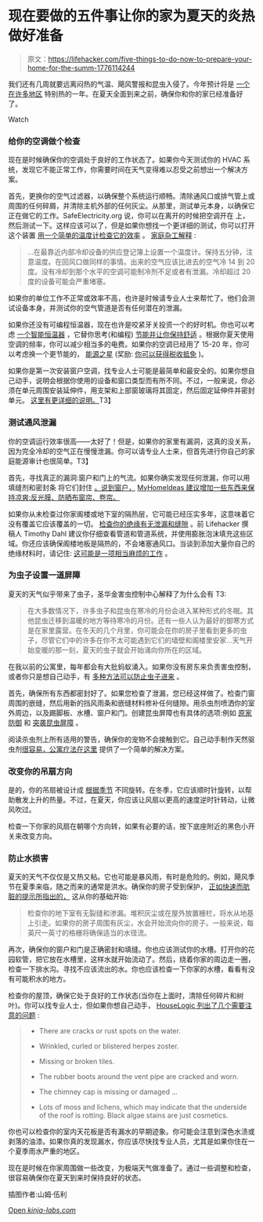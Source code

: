 # 现在要做的五件事让你的家为夏天的炎热做好准备

> 原文：<https://lifehacker.com/five-things-to-do-now-to-prepare-your-home-for-the-summ-1776114244>

我们还有几周就要远离闷热的气温、飓风警报和昆虫入侵了。今年预计将是 [一个在许多地区](https://www.washingtonpost.com/news/capital-weather-gang/wp/2016/05/06/yearning-for-the-summer-sizzle-these-outlooks-predict-it-will-be-a-scorcher-in-d-c/) 特别热的一年。在夏天全面到来之前，确保你和你的家已经准备好了。

Watch

### 给你的空调做个检查

现在是时候确保你的空调处于良好的工作状态了。如果你今天测试你的 HVAC 系统，发现它不能正常工作，你需要时间在天气变得难以忍受之前想出一个解决方案。

首先，更换你的空气过滤器，以确保整个系统运行顺畅。清除通风口或排气管上或周围的任何碎屑，并清除主机外部的任何灰尘。从那里，测试单元本身，以确保它正在做它的工作。SafeElectricity.org 说，你可以在离开的时候把空调开在 上，然后测试一下。这样应该可以了，但是如果你想找一个更详细的测试，你可以打开这个装置 [用一个简单的温度计检查它的效率](http://lifehacker.com/check-your-air-conditioners-efficiency-with-a-thermomet-1595824950) 。 [家庭杂工解释](http://www.familyhandyman.com/smart-homeowner/energy-saving-tips/how-to-save-energy-and-cut-cooling-costs/view-all) :

> ...在最靠近内部冷却设备的供应登记簿上设置一个温度计。保持五分钟，注意温度。在回风口做同样的事情。出来的空气应该比进去的空气冷 14 到 20 度。没有冷却到那个水平的空调可能制冷剂不足或者有泄漏。冷却超过 20 度的设备可能会严重堵塞。

如果你的单位工作不正常或效率不高，也许是时候请专业人士来帮忙了。他们会测试设备本身，并测试你的空气管道是否有任何潜在的泄漏。

如果你还没有可编程恒温器，现在也许是咬紧牙关投资一个的好时机。你也可以考虑 [一个智能恒温器](http://lifehacker.com/five-best-smart-thermostats-1717145893) ，它替你思考(和编程) [节能并让你保持舒适](https://lifehacker.com/what-can-a-smart-thermostat-do-that-mine-can-t-already-472975733) 。根据你夏天使用空调的频率，你可以减少相当多的电费。如果你的空调已经用了 15-20 年，你可以考虑换一个更节能的， [能源之星](https://www.energystar.gov/) (奖励: [你可以获得税收抵免](https://www.energystar.gov/about/federal_tax_credits) )。

如果你是第一次安装窗户空调，找专业人士可能是最简单和最安全的。如果你想自己动手，说明会根据你使用的设备和窗口类型而有所不同。不过，一般来说，你必须在单元周围安装延伸件，用支架和上部窗玻璃将其固定，然后固定延伸件并密封单元。 [这里有更详细的说明。](mailto:nunyajkasdlaskjdas@gmail.com)T3】

### 测试通风泄漏

你的空调运行效率很高——太好了！但是，如果你的家里有漏洞，这真的没关系，因为完全冷却的空气正在慢慢泄漏。你可以请专业人士来，但首先进行你自己的家庭能源审计也很简单。T3】

首先，寻找真正的漏洞:窗户和门上的气流。如果你确实发现任何泄漏，你可以用填缝剂和密封条 将它们封住 [。说到窗户，](http://lifehacker.com/drafty-how-to-seal-your-windows-and-doors-from-the-col-5955246) [MyHomeIdeas 建议增加一些东西来保持凉爽:反光膜、防晒布窗帘、卷帘。](http://www.myhomeideas.com/healthy-home/get-your-home-ready-for-summer/spf-for-windows)

如果你从未检查过你家阁楼或地下室的隔热层，它可能已经压实多年，这意味着它没有覆盖它应该覆盖的一切。 [检查你的绝缘有无泄漏和缝隙](http://lifehacker.com/how-do-i-know-if-i-need-more-insulation-to-keep-cool-in-5899779) 。前 Lifehacker 撰稿人 Timothy Dahl 建议你仔细查看管道和管道系统，并使用膨胀泡沫填充这些区域。你还应该确保阁楼地板是隔热的，不会堵塞通风口。当谈到添加大量你自己的绝缘材料时，请记住: [这可能是一项相当麻烦的工作](http://lifehacker.com/how-do-i-know-if-i-need-more-insulation-to-keep-cool-in-5899779) 。

### 为虫子设置一道屏障

夏天的天气似乎带来了虫子，圣华金害虫控制中心解释了为什么会有 T3:

> 在大多数情况下，许多虫子和昆虫在寒冷的月份会进入某种形式的冬眠。其他昆虫迁移到温暖的地方等待寒冷的月份。还有一些人认为最好的御寒方式是在家里露营。在冬天的几个月里，你可能会在你的房子里看到更多的虫子，尽管它们中的许多在你不太可能遇到它们的墙壁和阁楼里安家...天气开始变暖的那一刻，夏天的虫子就会开始涌向你所在的区域。

在我以前的公寓里，每年都会有大批蚂蚁涌入。如果你没有房东来负责害虫控制，或者你只是想自己动手，有 [多种方法可以防止虫子进来](https://lifehacker.com/the-complete-guide-to-managing-your-summer-pest-problem-1183885737) 。

首先，确保所有东西都密封好了。如果您检查了泄漏，您已经这样做了。检查门窗周围的嵌缝，然后用新的挡风雨条和嵌缝材料修补任何缝隙。用杀虫剂喷洒你的室外周边，以及踢脚板、水槽、窗户和门。创建昆虫屏障也有具体的选项:例如 [原家防御](http://www.ortho.com/smg/gocat/ortho-insect-killers/cat50084?cmp=kid/Ortho/Google_SEM/Brand/G_Ortho_Brand_Do_HDMI_CoreTerms/G_Ortho_Brand_Do_HDMI_CoreTerms&s_kwcid=AL!4676!3!100427294959!e!!g!!ortho%20home%20defense&ef_id=Vp1GGQAABaH-E2ly:20160511203436:s) 和 [突袭昆虫屏障](http://www.raidkillsbugs.com/en-us/products/raid-max-bug-barrier) 。

阅读杀虫剂上所有适用的警告，确保你的宠物不会接触到它。自己动手制作天然驱虫剂[很容易，公寓疗法在这里](http://www.apartmenttherapy.com/how-to-make-natural-garden-pesticides-169168) 提供了一个简单的解决方案。

### 改变你的吊扇方向

是的，你的吊扇被设计成 [根据季节](https://lifehacker.com/run-ceiling-fans-counter-clockwise-for-summer-savings-397054) 不同旋转。在冬季，它应该顺时针旋转，以帮助散发上升的热量。不过，在夏天，你应该让风扇以更高的速度逆时针转动，让微风吹过。

检查一下你家的风扇在朝哪个方向转，如果有必要的话，按下底座附近的黑色小开关来改变方向。

### 防止水损害

夏天的天气不仅仅是又热又粘。它也可能是暴风雨，有时是危险的。例如，飓风季节在夏季来临，随之而来的通常是洪水。确保你的房子受到保护， [正如快速而肮脏的提示所指出的，](http://www.quickanddirtytips.com/house-home/housekeeping/6-steps-prep-your-home-summer) 这从你的基础开始:

> 检查你的地下室有无裂缝和渗漏。堆积灰尘或在屋外放置栅栏，将水从地基上引走。如果你的房子周围有灰尘，水会开始流向你的房子。一般来说，每英尺一英寸的格栅将确保适当的水径流。

再次，确保你的窗户和门是正确密封和填缝。你也应该测试你的水槽。打开你的花园软管，把它放在水槽里，这样水就开始流动了。然后，绕着你家的周边走一圈，检查一下排水沟。寻找不应该流出的水。你也应该检查一下你家的水槽，看看有没有可能积水的地方。

检查你的屋顶，确保它处于良好的工作状态(当你在上面时，清除任何碎片和树叶)。你可以找专业人士，但如果你想自己动手， [HouseLogic 列出了几个需要注意的问题](https://www.houselogic.com/organize-maintain/home-maintenance-tips/inspecting-and-maintaining-your-roof/) :

> *   There are cracks or rust spots on the water.
>     
> *   Wrinkled, curled or blistered herpes zoster.
>     
> *   Missing or broken tiles.
>     
> *   The rubber boots around the vent pipe are cracked and worn.
>     
> *   The chimney cap is missing or damaged ...
>     
> *   Lots of moss and lichens, which may indicate that the underside of the roof is rotting. Black algae stains are just cosmetics.

你也可以检查你的室内天花板是否有漏水的早期迹象。你可能会注意到深色水渍或剥落的油漆。如果你真的发现漏水，你应该尽快找专业人员，尤其是如果你住在一个夏季雨水严重的地区。

现在是时候在你家周围做一些改变，为极端天气做准备了。通过一些调整和检查，很容易确保你在夏天到来时保持良好的状态。

插图作者:山姆·伍利

[Open *kinja-labs.com*](http://kinja-labs.com/related-widget/?posts=1707255214,170725521,729713655,1152993672&title=Recommended%20stories)